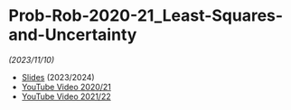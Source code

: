 # Prob-Rob-2020-21_Least-Squares-and-Uncertainty

_(2023/11/10)_

- [Slides](/doc/lectures/prob-rob-2023-24_21_least-squares-and-uncertainty.pdf) (2023/2024)
- [YouTube Video 2020/21](https://youtu.be/00k70bZMcCQ)
- [YouTube Video 2021/22](https://youtu.be/T8ek3lYj45s)

